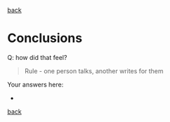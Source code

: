 [back](index.md)

# Conclusions

Q: how did that feel?

> Rule - one person talks, another writes for them

Your answers here:

-

[back](index.md)
